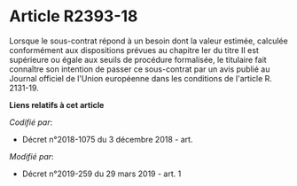 # Article R2393-18

Lorsque le sous-contrat répond à un besoin dont la valeur estimée, calculée conformément aux dispositions prévues au chapitre
Ier du titre II est supérieure ou égale aux seuils de procédure formalisée, le titulaire fait connaître son intention de
passer ce sous-contrat par un avis publié au Journal officiel de l'Union européenne dans les conditions de l'article R.
2131-19.

**Liens relatifs à cet article**

_Codifié par_:

  - Décret n°2018-1075 du 3 décembre 2018 - art.

_Modifié par_:

  - Décret n°2019-259 du 29 mars 2019 - art. 1
